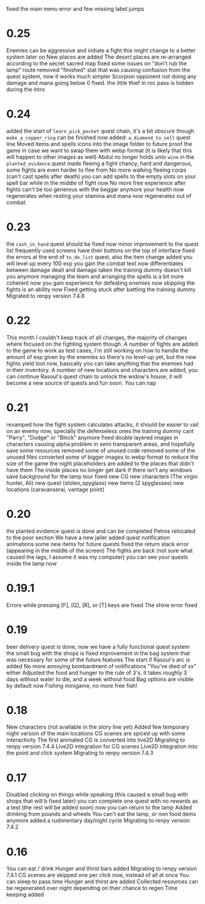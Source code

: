 



fixed the main menu error and few missing label jumps

# 0.25
Enemies can be aggressive and initiate a fight this might change to a better system later on
New places are added
The desert places are re-arranged according to the secret sacred map
fixed some issues on "don't rub the lamp" route
removed "finished" stat that was causing confusion from the quest system, now it works much simpler
Scorpion opponent not doing any damage and mana going below 0 fixed.
the little thief in roc pass is hidden during the intro

# 0.24
added the start of `learn_pick_pocket` quest chain, it's a bit obscure though
`make_a_copper_ring` can be finished now
added: `a_diamond_to_sell` quest line
Moved items and spells icons into the image folder to future proof the game in case we want to swap them with webp format (it is likely that this will happen to other images as well)
Abdul no longer holds unto `wine` in the `planted_evidence` quest
made fleeing a fight chancy, hard and dangerous, some fights are even harder to flee from
No more walking fleeing corps (can't cast spells after death)
you can add spells to the empty slots on your spell bar while in the middle of fight now
No more free experience after fights
can't be too generous with the beggar anymore
your health now regenerates when resting
your stamina and mana now regenerates out of combat

# 0.23
the `cash_in_hand` quest should be fixed now
minor improvement to the quest list
frequently used screens have their buttons on the top of interface
fixed the errors at the end of `to_do_list` quest, also the item change added
you will level up every 100 exp you gain
the combat text now differentiates between damage dealt and damage taken
the training dummy doesn't kill you anymore
managing the team and arranging the spells is a bit more coherent now
you gain experience for defeating enemies now
skipping the fights is an ability now
Fixed getting stuck after battling the training dummy
Migrated to renpy version 7.4.8


# 0.22
This month I couldn't keep track of all changes, the majority of changes where focused on the fighting system though.
A number of fights are added to the game to work as test cases, I'm still working on how to handle the amount of exp given by the enemies so there's no level-up yet, but the new fights yield loot now, basically you can take anything that the enemies had in their inventory.
A number of new locations and characters are added, you can continue Rasoul's quest chain to unlock the widow's house, it will become a new source of quests and fun soon.
You can nap

# 0.21
revamped how the fight system calculates attacks, it should be easier to vail on an enemy now, specially the defenseless ones
the training dummy cant "Parry", "Dodge" or "Block" anymore
fixed double layered images in characters causing alpha problem in semi transparent areas, and hopefully save some resources
removed some of unused code
removed some of the unused files
converted some of bigger images to webp format to reduce the size of the game
the night placeholders are added to the places that didn't have them
The inside places no longer get dark if there isn't any windows
save background for the lamp tour fixed
new CG
new characters (The virgin hunter, Ali)
new quest (stolen_spyglass)
new items (2 spyglasses)
new locations (caravanserai, vantage point)

# 0.20
the planted evidence quest is done and can be completed
Petros relocated to the poor section
We have a new jailer
added quest notification animations
some new items for future quests
fixed the return stack error (appearing in the middle of the screen)
The fights are back (not sure what caused the lags, I assume it was my computer)
you can see your quests inside the lamp now

# 0.19.1
Errors while pressing [F], [Q], [R], or [T] keys are fixed
The shine error fixed

# 0.19
beer delivery quest is done, now we have a fully functional quest system
the small bug with the shops is fixed
improvement in the bag system that was necessary for some of the future features
The start if Rasoul's arc is added
No more annoying bombardment of notifications "You've died of xx" either
Adjusted the food and hunger to the rule of 3's, it takes roughly 3 days without water to die, and a week without food
Bag options are visible by default now
Fishing minigame, no more free fish!

# 0.18
New characters (not available in the story line yet)
Added few temporary night version of the main locations
CG scenes are spiced up with some interactivity
The first animated CG is converted into live2D
Migrating to renpy version 7.4.4
Live2D integration for CG scenes
Live2D integration into the point and click system
Migrating to renpy version 7.4.3


# 0.17
Disabled clicking on things while speaking (this caused a small bug with shops that will b fixed later)
you can complete one quest with no rewards as a test (the rest will be added soon)
now you can return to the lamp
Added drinking from pounds and wheels
You can't eat the lamp, or non food items anymore
added a rudimentary day/night cycle
Migrating to renpy version 7.4.2

# 0.16
You can eat / drink
Hunger and thirst bars added
Migrating to renpy version 7.4.1
CG scenes are skipped one per click now, instead of all at once
You can sleep to pass time
Hunger and thirst are added
Collected resources can be regenerated over night depending on their chance to regen
Time keeping added